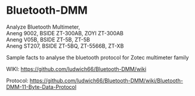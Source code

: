 # Bluetooth-DMM
Analyze Bluetooth Multimeter,<br>
Aneng 9002,   BSIDE ZT-300AB, ZOYI ZT-300AB<br>
Aneng V05B,   BSIDE ZT-5B, ZT-5B<br>
Aneng ST207,  BSIDE ZT-5BQ, ZT-5566B, ZT-XB<br>

Sample facts to analyse the bluetooth protocol for Zotec multimeter family

WIKI: https://github.com/ludwich66/Bluetooth-DMM/wiki

Protocol: https://github.com/ludwich66/Bluetooth-DMM/wiki/Bluetooth-DMM-11-Byte-Data-Protocol




